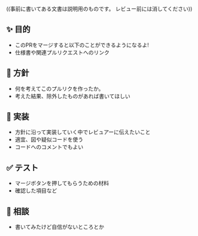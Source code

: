 ((事前に書いてある文書は説明用のものです。 レビュー前には消してください))

## :sparkles: 目的

 * このPRをマージすると以下のことができるようになるよ!
 * 仕様書や関連プルリクエストへのリンク

## :muscle: 方針

 * 何を考えてこのプルリクを作ったか。
 * 考えた結果、除外したものがあれば書いてほしい

## :wrench: 実装

 * 方針に沿って実装していく中でレビュアーに伝えたいこと
 * 適宜、図や疑似コードを使う
 * コードへのコメントでもよい

## :white_check_mark: テスト

 * マージボタンを押してもらうための材料
 * 確認した項目など

## :speech_balloon: 相談

 * 書いてみたけど自信がないところとか
